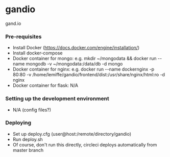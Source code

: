 # gandio
gand.io

### Pre-requisites

- Install Docker (https://docs.docker.com/engine/installation/)
- Install docker-compose
- Docker container for mongo: e.g. mkdir ~/mongodata && docker run --name mongodb -v ~/mongodata:/data/db -d mongo
- Docker container for nginx: e.g. docker run --name dockernginx -p 80:80 -v /home/lemiffe/gandio/frontend/dist:/usr/share/nginx/html:ro -d nginx
- Docker container for flask: N/A

### Setting up the development environment

- N/A (config files?)

### Deploying

- Set up deploy.cfg (user@host:/remote/directory/gandio)
- Run deploy.sh
- Of course, don't run this directly, circleci deploys automatically from master branch